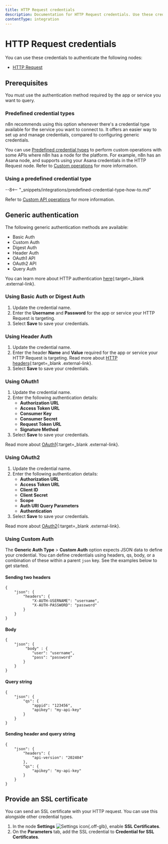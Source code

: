 ```yaml
---
title: HTTP Request credentials
description: Documentation for HTTP Request credentials. Use these credentials to authenticate HTTP Request in n8n, a workflow automation platform.
contentType: integration
---
```


# HTTP Request credentials

You can use these credentials to authenticate the following nodes:

- [HTTP Request](/integrations/builtin/core-nodes/n8n-nodes-base.httprequest/)

## Prerequisites

You must use the authentication method required by the app or service you want to query.

### Predefined credential types

n8n recommends using this option whenever there's a credential type available for the service you want to connect to. It offers an easier way to set up and manage credentials, compared to configuring generic credentials.

You can use [Predefined credential types](/integrations/custom-operations/#predefined-credential-types) to perform custom operations with some APIs where n8n has a node for the platform. For example, n8n has an Asana node, and supports using your Asana credentials in the HTTP Request node. Refer to [Custom operations](/integrations/custom-operations/) for more information.

### Using a predefined credential type

--8<-- "_snippets/integrations/predefined-credential-type-how-to.md"

Refer to [Custom API operations](/integrations/custom-operations/) for more information.

## Generic authentication

The following generic authentication methods are available:

* Basic Auth
* Custom Auth
* Digest Auth
* Header Auth
* OAuth1 API
* OAuth2 API
* Query Auth

You can learn more about HTTP authentication [here](https://developer.mozilla.org/en-US/docs/Web/HTTP/Authentication#see_also){:target=_blank .external-link}.

### Using Basic Auth or Digest Auth

1. Update the credential name.
2. Enter the **Username** and **Password** for the app or service your HTTP Request is targeting. 
3. Select **Save** to save your credentials.

### Using Header Auth

1. Update the credential name.
2. Enter the header **Name** and **Value** required for the app or service your HTTP Request is targeting. Read more about [HTTP headers](https://developer.mozilla.org/en-US/docs/Web/HTTP/Headers#authentication){:target=_blank .external-link}.
3. Select **Save** to save your credentials.

### Using OAuth1

1. Update the credential name.
2. Enter the following authentication details:
    * **Authorization URL**
    * **Access Token URL**
    * **Consumer Key**
    * **Consumer Secret**
    * **Request Token URL**
    * **Signature Method**
3. Select **Save** to save your credentials.

Read more about [OAuth1](https://oauth.net/1/){:target=_blank .external-link}.

### Using OAuth2

1. Update the credential name.
2. Enter the following authentication details:
    * **Authorization URL**
    * **Access Token URL**
    * **Client ID**
    * **Client Secret**
    * **Scope**
    * **Auth URI Query Parameters**
    * **Authentication**
3. Select **Save** to save your credentials.

Read more about [OAuth2](https://oauth.net/2/){:target=_blank .external-link}.

### Using Custom Auth

The **Generic Auth Type** > **Custom Auth** option expects JSON data to define your credential. You can define credentials using headers, qs, body, or a combination of these within a parent `json` key. See the examples below to get started.

#### Sending two headers
```
{
	"json": {
		"headers": {
			"X-AUTH-USERNAME": "username",
			"X-AUTH-PASSWORD": "password"
		}
	}
}
```

#### Body
```
{
	"json": {
		 "body" : {
			"user": "username",
			"pass": "password"
		}
	}
}
```

#### Query string
```
{
	"json": {
		"qs": { 
			"appid": "123456",
			"apikey": "my-api-key"
		}
	}
}
```

#### Sending header and query string
```
{
	"json": {
		"headers": {
			"api-version": "202404"
		},
		"qs": {
			"apikey": "my-api-key"
		}
	}
}
```

## Provide an SSL certificate

You can send an SSL certificate with your HTTP request. You can use this alongside other credential types.

1. In the node **Settings** <span class="inline-image">![Settings icon](/_images/common-icons/settings.png){.off-glb}</span>, enable **SSL Certificates**.
1. On the **Parameters** tab, add the SSL credential to **Credential for SSL Certificates**.

